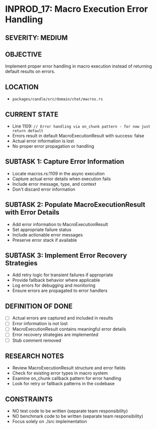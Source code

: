 # INPROD_17: Macro Execution Error Handling

## SEVERITY: MEDIUM

## OBJECTIVE
Implement proper error handling in macro execution instead of returning default results on errors.

## LOCATION
- `packages/candle/src/domain/chat/macros.rs`

## CURRENT STATE
- Line 1109: `// Error handling via on_chunk pattern - for now just return default`
- Errors result in default MacroExecutionResult with success: false
- Actual error information is lost
- No proper error propagation or handling

## SUBTASK 1: Capture Error Information
- Locate macros.rs:1109 in the async execution
- Capture actual error details when execution fails
- Include error message, type, and context
- Don't discard error information

## SUBTASK 2: Populate MacroExecutionResult with Error Details
- Add error information to MacroExecutionResult
- Set appropriate failure status
- Include actionable error messages
- Preserve error stack if available

## SUBTASK 3: Implement Error Recovery Strategies
- Add retry logic for transient failures if appropriate
- Provide fallback behavior where applicable
- Log errors for debugging and monitoring
- Ensure errors are propagated to error handlers

## DEFINITION OF DONE
- [ ] Actual errors are captured and included in results
- [ ] Error information is not lost
- [ ] MacroExecutionResult contains meaningful error details
- [ ] Error recovery strategies are implemented
- [ ] Stub comment removed

## RESEARCH NOTES
- Review MacroExecutionResult structure and error fields
- Check for existing error types in macro system
- Examine on_chunk callback pattern for error handling
- Look for retry or fallback patterns in the codebase

## CONSTRAINTS
- NO test code to be written (separate team responsibility)
- NO benchmark code to be written (separate team responsibility)
- Focus solely on ./src implementation
